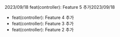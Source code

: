 2023/09/18
feat(controller): Feature 5 추가2023/09/18
- feat(controller): Feature 4 추가
- feat(controller): Feature 3 추가
- feat(controller): Feature 2 추가